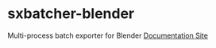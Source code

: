 # sxbatcher-blender
Multi-process batch exporter for Blender
[Documentation Site](https://www.notion.so/secretexit/SX-Batcher-for-Blender-Documentation-f059e9e8f2694fc99207f0381ccd4688)
